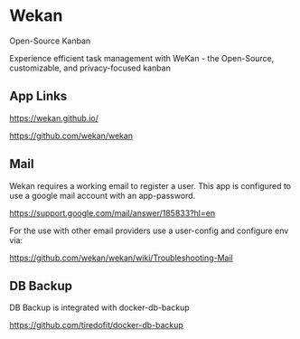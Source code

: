 # Wekan

Open-Source Kanban

Experience efficient task management with WeKan - the Open-Source, customizable, and privacy-focused kanban

## App Links

<https://wekan.github.io/>

<https://github.com/wekan/wekan>

## Mail

Wekan requires a working email to register a user. This app is configured to use a google mail account with an app-password.

<https://support.google.com/mail/answer/185833?hl=en>

For the use with other email providers use a user-config and configure env via:

<https://github.com/wekan/wekan/wiki/Troubleshooting-Mail>

## DB Backup

DB Backup is integrated with docker-db-backup

<https://github.com/tiredofit/docker-db-backup>